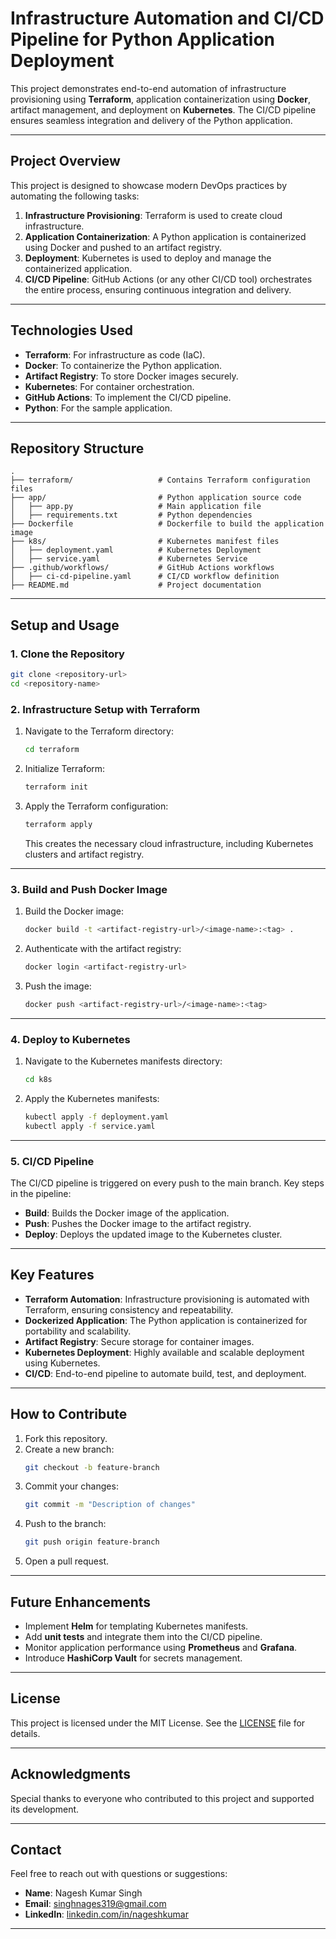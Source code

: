 # **Infrastructure Automation and CI/CD Pipeline for Python Application Deployment**

This project demonstrates end-to-end automation of infrastructure provisioning using **Terraform**, application containerization using **Docker**, artifact management, and deployment on **Kubernetes**. The CI/CD pipeline ensures seamless integration and delivery of the Python application.

---

## **Project Overview**

This project is designed to showcase modern DevOps practices by automating the following tasks:

1. **Infrastructure Provisioning**: Terraform is used to create cloud infrastructure.
2. **Application Containerization**: A Python application is containerized using Docker and pushed to an artifact registry.
3. **Deployment**: Kubernetes is used to deploy and manage the containerized application.
4. **CI/CD Pipeline**: GitHub Actions (or any other CI/CD tool) orchestrates the entire process, ensuring continuous integration and delivery.

---

## **Technologies Used**

- **Terraform**: For infrastructure as code (IaC).
- **Docker**: To containerize the Python application.
- **Artifact Registry**: To store Docker images securely.
- **Kubernetes**: For container orchestration.
- **GitHub Actions**: To implement the CI/CD pipeline.
- **Python**: For the sample application.

---

## **Repository Structure**

```
.
├── terraform/                   # Contains Terraform configuration files
├── app/                         # Python application source code
│   ├── app.py                   # Main application file
│   ├── requirements.txt         # Python dependencies
├── Dockerfile                   # Dockerfile to build the application image
├── k8s/                         # Kubernetes manifest files
│   ├── deployment.yaml          # Kubernetes Deployment
│   ├── service.yaml             # Kubernetes Service
├── .github/workflows/           # GitHub Actions workflows
│   ├── ci-cd-pipeline.yaml      # CI/CD workflow definition
├── README.md                    # Project documentation
```

---

## **Setup and Usage**

### **1. Clone the Repository**
```bash
git clone <repository-url>
cd <repository-name>
```

### **2. Infrastructure Setup with Terraform**

1. Navigate to the Terraform directory:
   ```bash
   cd terraform
   ```
2. Initialize Terraform:
   ```bash
   terraform init
   ```
3. Apply the Terraform configuration:
   ```bash
   terraform apply
   ```
   This creates the necessary cloud infrastructure, including Kubernetes clusters and artifact registry.

---

### **3. Build and Push Docker Image**

1. Build the Docker image:
   ```bash
   docker build -t <artifact-registry-url>/<image-name>:<tag> .
   ```
2. Authenticate with the artifact registry:
   ```bash
   docker login <artifact-registry-url>
   ```
3. Push the image:
   ```bash
   docker push <artifact-registry-url>/<image-name>:<tag>
   ```

---

### **4. Deploy to Kubernetes**

1. Navigate to the Kubernetes manifests directory:
   ```bash
   cd k8s
   ```
2. Apply the Kubernetes manifests:
   ```bash
   kubectl apply -f deployment.yaml
   kubectl apply -f service.yaml
   ```

---

### **5. CI/CD Pipeline**

The CI/CD pipeline is triggered on every push to the main branch. Key steps in the pipeline:
- **Build**: Builds the Docker image of the application.
- **Push**: Pushes the Docker image to the artifact registry.
- **Deploy**: Deploys the updated image to the Kubernetes cluster.

---

## **Key Features**

- **Terraform Automation**: Infrastructure provisioning is automated with Terraform, ensuring consistency and repeatability.
- **Dockerized Application**: The Python application is containerized for portability and scalability.
- **Artifact Registry**: Secure storage for container images.
- **Kubernetes Deployment**: Highly available and scalable deployment using Kubernetes.
- **CI/CD**: End-to-end pipeline to automate build, test, and deployment.

---

## **How to Contribute**

1. Fork this repository.
2. Create a new branch:
   ```bash
   git checkout -b feature-branch
   ```
3. Commit your changes:
   ```bash
   git commit -m "Description of changes"
   ```
4. Push to the branch:
   ```bash
   git push origin feature-branch
   ```
5. Open a pull request.

---

## **Future Enhancements**

- Implement **Helm** for templating Kubernetes manifests.
- Add **unit tests** and integrate them into the CI/CD pipeline.
- Monitor application performance using **Prometheus** and **Grafana**.
- Introduce **HashiCorp Vault** for secrets management.

---

## **License**

This project is licensed under the MIT License. See the [LICENSE](LICENSE) file for details.

---

## **Acknowledgments**

Special thanks to everyone who contributed to this project and supported its development.

---

## **Contact**

Feel free to reach out with questions or suggestions:

- **Name**: Nagesh Kumar Singh  
- **Email**: [singhnages319@gmail.com](mailto:singhnages319@gmail.com)  
- **LinkedIn**: [linkedin.com/in/nageshkumar](https://linkedin.com/in/nagesh-kumar-singh)

---